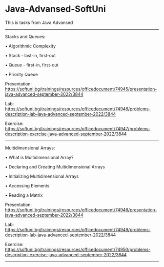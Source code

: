 # Java-Advansed-SoftUni

This is tasks from Java Advansed 

--------------------------------------------------------------------------------------------------------------------------------------------------------------------

Stacks and Queues:

• Algorithmic Complexity

• Stack - last-in, first-out

• Queue - first-in, first-out

• Priority Queue


Presentation: 
https://softuni.bg/trainings/resources/officedocument/74945/presentation-java-advanced-september-2022/3844

Lab: 
https://softuni.bg/trainings/resources/officedocument/74946/problems-description-lab-java-advanced-september-2022/3844

Exercise: 
https://softuni.bg/trainings/resources/officedocument/74947/problems-description-exercise-java-advanced-september-2022/3844

--------------------------------------------------------------------------------------------------------------------------------------------------------------------
Multidimensional Arrays:

• What is Multidimensional Array?

• Declaring and Creating Multidimensional Arrays

• Initializing Multidimensional Arrays

• Accessing Elements

• Reading a Matrix


Presentation: 
https://softuni.bg/trainings/resources/officedocument/74948/presentation-java-advanced-september-2022/3844

Lab: 
https://softuni.bg/trainings/resources/officedocument/74949/problems-description-lab-java-advanced-september-2022/3844

Exercise: 
https://softuni.bg/trainings/resources/officedocument/74950/problems-description-exercise-java-advanced-september-2022/3844

--------------------------------------------------------------------------------------------------------------------------------------------------------------------
